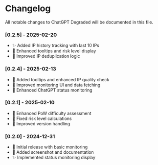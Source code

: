 # Changelog

All notable changes to ChatGPT Degraded will be documented in this file.

### [0.2.5] - 2025-02-20
- ✨ Added IP history tracking with last 10 IPs
- 🎨 Enhanced tooltips and risk level display
- 🔧 Improved IP deduplication logic

### [0.2.4] - 2025-02-13
- 🎨 Added tooltips and enhanced IP quality check
- 🔧 Improved monitoring UI and data fetching
- 🚀 Enhanced ChatGPT status monitoring

### [0.2.1] - 2025-02-10
- 🔧 Enhanced PoW difficulty assessment
- 🐛 Fixed risk level calculations
- 🔄 Improved version handling

### [0.2.0] - 2024-12-31
- 🚀 Initial release with basic monitoring
- 📸 Added screenshot and documentation
- ✨ Implemented status monitoring display 